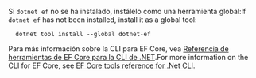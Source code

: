 <span data-ttu-id="87cad-101">Si `dotnet ef` no se ha instalado, instálelo como una herramienta global:</span><span class="sxs-lookup"><span data-stu-id="87cad-101">If `dotnet ef` has not been installed, install it as a global tool:</span></span>

```dotnetcli
  dotnet tool install --global dotnet-ef
```

<span data-ttu-id="87cad-102">Para más información sobre la CLI para EF Core, vea [Referencia de herramientas de EF Core para la CLI de .NET](/ef/core/miscellaneous/cli/dotnet).</span><span class="sxs-lookup"><span data-stu-id="87cad-102">For more information on the CLI for EF Core, see [EF Core tools reference for .Net CLI](/ef/core/miscellaneous/cli/dotnet).</span></span>